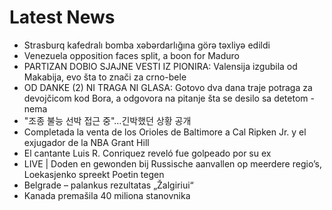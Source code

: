 # Latest News
-  Strasburq kafedralı bomba xəbərdarlığına görə təxliyə edildi
-  Venezuela opposition faces split, a boon for Maduro
-  PARTIZAN DOBIO SJAJNE VESTI IZ PIONIRA: Valensija izgubila od Makabija, evo šta to znači za crno-bele
-  OD DANKE (2) NI TRAGA NI GLASA: Gotovo dva dana traje potraga za devojčicom kod Bora, a odgovora na pitanje šta se desilo sa detetom - nema
-  "조종 불능 선박 접근 중"…긴박했던 상황 공개
-  Completada la venta de los Orioles de Baltimore a Cal Ripken Jr. y el exjugador de la NBA Grant Hill
-  El cantante Luis R. Conriquez reveló fue golpeado por su ex
-  LIVE | Doden en gewonden bij Russische aanvallen op meerdere regio’s, Loekasjenko spreekt Poetin tegen
-  Belgrade – palankus rezultatas „Žalgiriui“
-  Kanada premašila 40 miliona stanovnika
